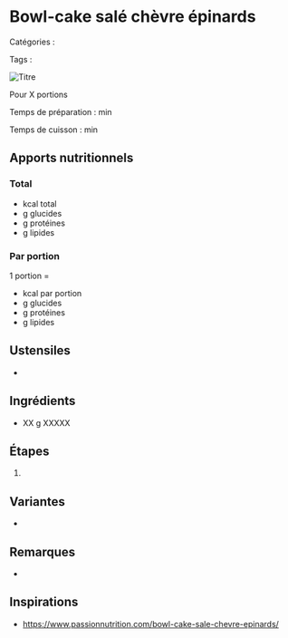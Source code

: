 # Bowl-cake salé chèvre épinards

Catégories : 

Tags : 

![Titre](./fichier.jpg)

Pour X portions

Temps de préparation : min

Temps de cuisson : min

## Apports nutritionnels

### Total

*  kcal total
*  g glucides
*  g protéines
*  g lipides

### Par portion

1 portion = 

*  kcal par portion
*  g glucides
*  g protéines
*  g lipides

## Ustensiles

* 

## Ingrédients

* XX g XXXXX

## Étapes

1. 

## Variantes

* 

## Remarques

* 

## Inspirations

* https://www.passionnutrition.com/bowl-cake-sale-chevre-epinards/
